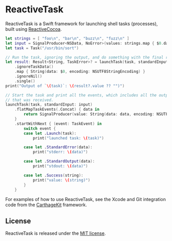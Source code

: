 # ReactiveTask
ReactiveTask is a Swift framework for launching shell tasks (processes), built using [ReactiveCocoa](https://github.com/ReactiveCocoa/ReactiveCocoa).

```swift
let strings = [ "foo\n", "bar\n", "buzz\n", "fuzz\n" ]
let input = SignalProducer<NSData, NoError>(values: strings.map { $0.dataUsingEncoding(NSUTF8StringEncoding)! })
let task = Task("/usr/bin/sort")

// Run the task, ignoring the output, and do something with the final result.
let result: Result<String, TaskError>? = launchTask(task, standardInput: input)
    .ignoreTaskData()
    .map { String(data: $0, encoding: NSUTF8StringEncoding) }
    .ignoreNil()
    .single()
print("Output of `\(task)`: \(result?.value ?? "")")

// Start the task and print all the events, which includes all the output
// that was received.
launchTask(task, standardInput: input)
    .flatMapTaskEvents(.Concat) { data in
        return SignalProducer(value: String(data: data, encoding: NSUTF8StringEncoding))
    }
    .startWithNext { (event: TaskEvent) in
        switch event {
        case let .Launch(task):
            print("launched task: \(task)")

        case let .StandardError(data):
            print("stderr: \(data)")

        case let .StandardOutput(data):
            print("stdout: \(data)")

        case let .Success(string):
            print("value: \(string)")
        }
    }
```

For examples of how to use ReactiveTask, see the Xcode and Git integration code from the [CarthageKit](https://github.com/Carthage/Carthage) framework.

## License
ReactiveTask is released under the [MIT license](LICENSE.md).
